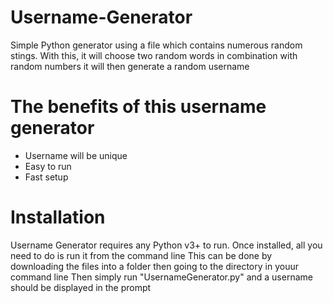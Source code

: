 # Username-Generator
Simple Python generator using a file which contains numerous random stings. With this, it will choose two random words in combination with random numbers it will then generate a random username

# The benefits of this username generator
- Username will be unique
- Easy to run
- Fast setup

# Installation
Username Generator requires any Python v3+ to run.
Once installed, all you need to do is run it from the command line
This can be done by downloading the files into a folder then going to the directory in youur command line
Then simply run "UsernameGenerator.py" and a username should be displayed in the prompt
